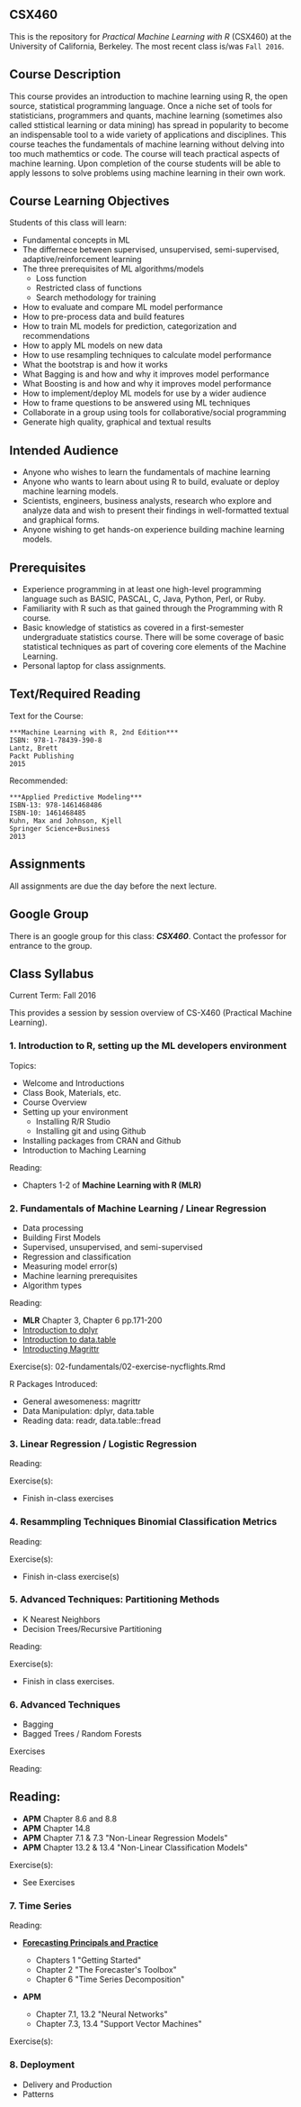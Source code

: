 ## CSX460 

This is the repository for *Practical Machine Learning with R* (CSX460) at the University of California, Berkeley. The most recent class is/was `Fall 2016`. 

## Course Description

This course provides an introduction to machine learning using R, the open source, statistical programming language. Once a niche set of tools for statisticians, programmers and quants, machine learning (sometimes also called sttistical learning or data mining) has spread in popularity to become an indispensable tool to a wide variety of applications and disciplines. This course teaches the fundamentals of machine learning without delving into too much mathemtics or code.  The course will teach practical aspects of machine learning. Upon completion of the course students will be able to apply lessons to solve problems using machine learning in their own work.
 

## Course Learning Objectives

Students of this class will learn:

- Fundamental concepts in ML
- The differnece between supervised, unsupervised, semi-supervised, adaptive/reinforcement learning
- The three prerequisites of ML algorithms/models
  - Loss function
  - Restricted class of functions
  - Search methodology for training
- How to evaluate and compare ML model performance
- How to pre-process data and build features
- How to train ML models for prediction, categorization and recommendations
- How to apply ML models on new data
- How to use resampling techniques to calculate model performance
- What the bootstrap is and how it works
- What Bagging is and how and why it improves model performance
- What Boosting is and how and why it improves model performance 
- How to implement/deploy ML models for use by a wider audience
- How to frame questions to be answered using ML techniques
- Collaborate in a group using tools for collaborative/social programming
- Generate high quality, graphical and textual results 



## Intended Audience

- Anyone who wishes to learn the fundamentals of machine learning 
- Anyone who wants to learn about using R to build, evaluate or deploy machine learning models.
- Scientists, engineers, business analysts, research who explore and analyze data and wish to present their findings in well-formatted textual and graphical forms.
- Anyone wishing to get hands-on experience building machine learning models.


## Prerequisites

- Experience programming in at least one high-level programming language such as BASIC, PASCAL, C, Java, Python, Perl, or Ruby. 
- Familiarity with R such as that gained through the Programming with R course.
- Basic knowledge of statistics as covered in a first-semester undergraduate statistics course. There will be some coverage of basic statistical techniques as part of covering core elements of the Machine Learning.
- Personal laptop for class assignments.


## Text/Required Reading

Text for the Course:

    ***Machine Learning with R, 2nd Edition***
    ISBN: 978-1-78439-390-8
    Lantz, Brett
    Packt Publishing 
    2015
     
Recommended:

    ***Applied Predictive Modeling***
    ISBN-13: 978-1461468486
    ISBN-10: 1461468485
    Kuhn, Max and Johnson, Kjell
    Springer Science+Business
    2013
    

## Assignments 

All assignments are due the day before the next lecture.


## Google Group

There is an google group for this class: ***CSX460***.  Contact the professor for entrance to the group.


## Class Syllabus 

Current Term: Fall 2016

This provides a session by session overview of CS-X460 (Practical Machine Learning).  

### 1. Introduction to R, setting up the ML developers environment

Topics: 
 - Welcome and Introductions
 - Class Book, Materials, etc.
 - Course Overview
 - Setting up your environment
   - Installing R/R Studio
   - Installing git and using Github
 - Installing packages from CRAN and Github  
 - Introduction to Maching Learning 


Reading:
 - Chapters 1-2 of **Machine Learning with R (MLR)**
  

### 2. Fundamentals of Machine Learning / Linear Regression

 - Data processing 
 - Building First Models
 - Supervised, unsupervised, and semi-supervised 
 - Regression and classification
 - Measuring model error(s)
 - Machine learning prerequisites
 - Algorithm types 

Reading:

 - **MLR** Chapter 3, Chapter 6 pp.171-200
 - [Introduction to dplyr](https://cran.r-project.org/web/packages/dplyr/vignettes/introduction.html)
 - [Introduction to data.table](https://cran.r-project.org/web/packages/data.table/vignettes/datatable-intro.pdf)
 - [Introducting Magrittr](https://cran.r-project.org/web/packages/magrittr/vignettes/magrittr.html)

Exercise(s):
  02-fundamentals/02-exercise-nycflights.Rmd


R Packages Introduced:
 - General awesomeness: magrittr
 - Data Manipulation: dplyr, data.table
 - Reading data: readr, data.table::fread



### 3. Linear Regression / Logistic Regression

Reading:

Exercise(s):
 - Finish in-class exercises


### 4. Resammpling Techniques Binomial Classification Metrics 

Reading:

Exercise(s):
 - Finish in-class exercise(s)


### 5. Advanced Techniques: Partitioning Methods

 - K Nearest Neighbors
 - Decision Trees/Recursive Partitioning

Reading:

Exercise(s):
 - Finish in class exercises.


### 6.	Advanced Techniques

 - Bagging
 - Bagged Trees / Random Forests 

Exercises

Reading:

## Reading:
- **APM** Chapter 8.6 and 8.8 
- **APM** Chapter 14.8 
- **APM** Chapter 7.1 & 7.3 "Non-Linear Regression Models"
- **APM** Chapter 13.2 & 13.4 "Non-Linear Classification Models"

Exercise(s):
- See Exercises

### 7.	Time Series

Reading:

- [**Forecasting Principals and Practice**](https://www.otexts.org/fpp) 
  - Chapters 1 "Getting Started"
  - Chapter 2 "The Forecaster's Toolbox"
  - Chapter 6 "Time Series Decomposition"

- **APM**
  - Chapter 7.1, 13.2 "Neural Networks"
  - Chapter 7.3, 13.4 "Support Vector Machines"


Exercise(s):


### 8.	Deployment 

- Delivery and Production
- Patterns

